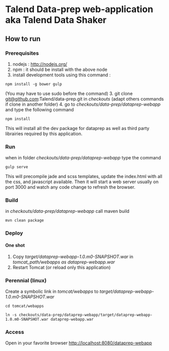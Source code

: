 # Talend Data-prep web-application aka Talend Data Shaker
## How to run
### Prerequisites
1. nodejs : http://nodejs.org/
2. npm : it should be install with the above node
3. install development tools using this command :
 
`npm install -g bower gulp`

(You may have to use sudo before the command)
3. git clone git@github.com:Talend/data-prep.git in _checkouts_ (adapt others commands if clone in another folder)
4. go to _checkouts/data-prep/dataprep-webapp_ and type the following command

`npm install`

This will install all the dev package for dataprep as well as third party librairies required by this application.

### Run
when in folder _checkouts/data-prep/dataprep-webapp_ type the command

`gulp serve`

This will precompile jade and scss templates, update the index.html with all the css, and javascript available. 
Then it will start a web server usually on port 3000 and watch any code change to refresh the browser. 

### Build
in _checkouts/data-prep/dataprep-webapp_ call maven build

`mvn clean package`

### Deploy
#### One shot
1. Copy _target/dataprep-webapp-1.0.m0-SNAPSHOT.war_ in _tomcat_path/webapps as dataprep-webapp.war_
2. Restart Tomcat (or reload only this application)

### Perennial (linux)
Create a symbolic link in _tomcat/webapps_ to _target/dataprep-webapp-1.0.m0-SNAPSHOT.war_

`cd tomcat/webapps`

`ln -s checkouts/data-prep/dataprep-webapp/target/dataprep-webapp-1.0.m0-SNAPSHOT.war dataprep-webapp.war`

### Access
Open in your favorite browser [http://localhost:8080/dataprep-webapp](http://localhost:8080/dataprep-webapp)
